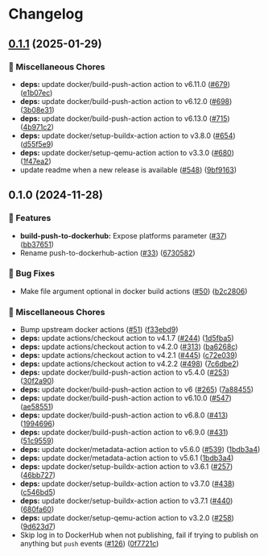 # Changelog

## [0.1.1](https://github.com/khulnasoft/shared-workflows/compare/build-push-to-dockerhub-v0.1.0...build-push-to-dockerhub-v0.1.1) (2025-01-29)


### 🔧 Miscellaneous Chores

* **deps:** update docker/build-push-action action to v6.11.0 ([#679](https://github.com/khulnasoft/shared-workflows/issues/679)) ([e1b07ec](https://github.com/khulnasoft/shared-workflows/commit/e1b07ec29d283a54c100628a646a8077ac2477ad))
* **deps:** update docker/build-push-action action to v6.12.0 ([#698](https://github.com/khulnasoft/shared-workflows/issues/698)) ([3b08e31](https://github.com/khulnasoft/shared-workflows/commit/3b08e3185a075be3d294bb070cf3e9729312b4af))
* **deps:** update docker/build-push-action action to v6.13.0 ([#715](https://github.com/khulnasoft/shared-workflows/issues/715)) ([4b971c2](https://github.com/khulnasoft/shared-workflows/commit/4b971c2583aa388393ad4da89a79b86379fd9197))
* **deps:** update docker/setup-buildx-action action to v3.8.0 ([#654](https://github.com/khulnasoft/shared-workflows/issues/654)) ([d55f5e9](https://github.com/khulnasoft/shared-workflows/commit/d55f5e910f5f76c0b23ba86ef590e2939c475899))
* **deps:** update docker/setup-qemu-action action to v3.3.0 ([#680](https://github.com/khulnasoft/shared-workflows/issues/680)) ([1f47ea2](https://github.com/khulnasoft/shared-workflows/commit/1f47ea2687b3eb8188f4c00dbdb2658cb6eb3321))
* update readme when a new release is available ([#548](https://github.com/khulnasoft/shared-workflows/issues/548)) ([9bf9163](https://github.com/khulnasoft/shared-workflows/commit/9bf9163126c44247bcee6b6b9390eb488f9ead53))

## 0.1.0 (2024-11-28)


### 🎉 Features

* **build-push-to-dockerhub:** Expose platforms parameter ([#37](https://github.com/khulnasoft/shared-workflows/issues/37)) ([bb37651](https://github.com/khulnasoft/shared-workflows/commit/bb376519aa50489c7c5cb51c22830f804b0b176f))
* Rename push-to-dockerhub-action ([#33](https://github.com/khulnasoft/shared-workflows/issues/33)) ([6730582](https://github.com/khulnasoft/shared-workflows/commit/673058269d2bc16224e7ee844037a794765e432e))


### 🐛 Bug Fixes

* Make file argument optional in docker build actions ([#50](https://github.com/khulnasoft/shared-workflows/issues/50)) ([b2c2806](https://github.com/khulnasoft/shared-workflows/commit/b2c2806d455f6cbe4086fb0df849083ef48fd01c))


### 🔧 Miscellaneous Chores

* Bump upstream docker actions ([#51](https://github.com/khulnasoft/shared-workflows/issues/51)) ([f33ebd9](https://github.com/khulnasoft/shared-workflows/commit/f33ebd946aa2bcd994fb26afdedb575131a5b0b3))
* **deps:** update actions/checkout action to v4.1.7 ([#244](https://github.com/khulnasoft/shared-workflows/issues/244)) ([1d5fba5](https://github.com/khulnasoft/shared-workflows/commit/1d5fba52e7cb2780dfd1af758e1d84e35ce6e8f7))
* **deps:** update actions/checkout action to v4.2.0 ([#313](https://github.com/khulnasoft/shared-workflows/issues/313)) ([ba6268c](https://github.com/khulnasoft/shared-workflows/commit/ba6268c6beef0ab5b461f45eef4cfe1b4e6d6013))
* **deps:** update actions/checkout action to v4.2.1 ([#445](https://github.com/khulnasoft/shared-workflows/issues/445)) ([c72e039](https://github.com/khulnasoft/shared-workflows/commit/c72e039d656ea7db5cbcfd98dffd0f8554e1f029))
* **deps:** update actions/checkout action to v4.2.2 ([#498](https://github.com/khulnasoft/shared-workflows/issues/498)) ([7c6dbe2](https://github.com/khulnasoft/shared-workflows/commit/7c6dbe23c5fd8f3ab5863fb0e3f9d95de621b746))
* **deps:** update docker/build-push-action action to v5.4.0 ([#253](https://github.com/khulnasoft/shared-workflows/issues/253)) ([30f2a90](https://github.com/khulnasoft/shared-workflows/commit/30f2a90675be35c05810244a374dda92ca4cc813))
* **deps:** update docker/build-push-action action to v6 ([#265](https://github.com/khulnasoft/shared-workflows/issues/265)) ([7a88455](https://github.com/khulnasoft/shared-workflows/commit/7a884559706c0b959e39cd82a6baa6c2b771f1a2))
* **deps:** update docker/build-push-action action to v6.10.0 ([#547](https://github.com/khulnasoft/shared-workflows/issues/547)) ([ae58551](https://github.com/khulnasoft/shared-workflows/commit/ae585512b1988ff838ee02c4c2433693701c5d14))
* **deps:** update docker/build-push-action action to v6.8.0 ([#413](https://github.com/khulnasoft/shared-workflows/issues/413)) ([1994696](https://github.com/khulnasoft/shared-workflows/commit/1994696f5a63ba7308496d2bae1d98b29f8965e3))
* **deps:** update docker/build-push-action action to v6.9.0 ([#431](https://github.com/khulnasoft/shared-workflows/issues/431)) ([51c9559](https://github.com/khulnasoft/shared-workflows/commit/51c9559f727b006be385d4383df75212d4eee894))
* **deps:** update docker/metadata-action action to v5.6.0 ([#539](https://github.com/khulnasoft/shared-workflows/issues/539)) ([1bdb3a4](https://github.com/khulnasoft/shared-workflows/commit/1bdb3a48906e610f13acdf4a1990dca485c85497))
* **deps:** update docker/metadata-action action to v5.6.1 ([1bdb3a4](https://github.com/khulnasoft/shared-workflows/commit/1bdb3a48906e610f13acdf4a1990dca485c85497))
* **deps:** update docker/setup-buildx-action action to v3.6.1 ([#257](https://github.com/khulnasoft/shared-workflows/issues/257)) ([46bb727](https://github.com/khulnasoft/shared-workflows/commit/46bb727fff56784c6f157d03e1a77b1ac84636f2))
* **deps:** update docker/setup-buildx-action action to v3.7.0 ([#438](https://github.com/khulnasoft/shared-workflows/issues/438)) ([c546bd5](https://github.com/khulnasoft/shared-workflows/commit/c546bd5895ab8ca039394f7aeca414243c6108c7))
* **deps:** update docker/setup-buildx-action action to v3.7.1 ([#440](https://github.com/khulnasoft/shared-workflows/issues/440)) ([680fa60](https://github.com/khulnasoft/shared-workflows/commit/680fa602301c5650881d920fb094604c6586ac7d))
* **deps:** update docker/setup-qemu-action action to v3.2.0 ([#258](https://github.com/khulnasoft/shared-workflows/issues/258)) ([9d623d7](https://github.com/khulnasoft/shared-workflows/commit/9d623d79425ca7088f7570b4a5862847950a5425))
* Skip log in to DockerHub when not publishing, fail if trying to publish on anything but `push` events ([#126](https://github.com/khulnasoft/shared-workflows/issues/126)) ([0f7721c](https://github.com/khulnasoft/shared-workflows/commit/0f7721c56e0cc8b8b1dcfd17a44808aca4a9cc96))
